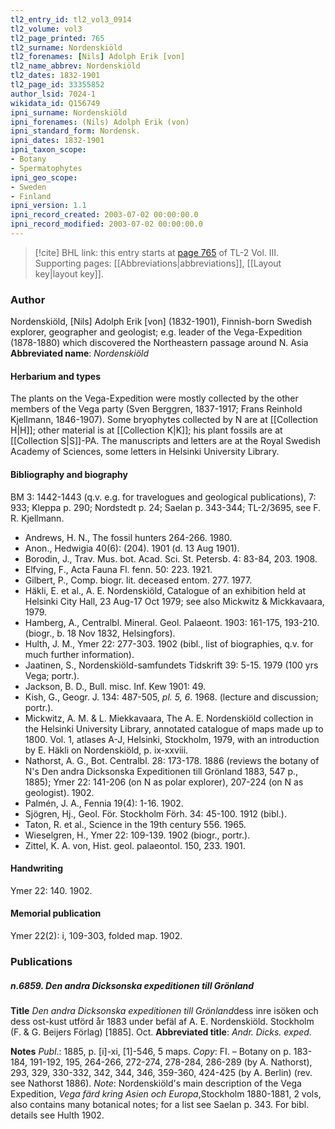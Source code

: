 ```yaml
---
tl2_entry_id: tl2_vol3_0914
tl2_volume: vol3
tl2_page_printed: 765
tl2_surname: Nordenskiöld
tl2_forenames: [Nils] Adolph Erik [von]
tl2_name_abbrev: Nordenskiöld
tl2_dates: 1832-1901
tl2_page_id: 33355852
author_lsid: 7024-1
wikidata_id: Q156749
ipni_surname: Nordenskiöld
ipni_forenames: (Nils) Adolph Erik (von)
ipni_standard_form: Nordensk.
ipni_dates: 1832-1901
ipni_taxon_scope: 
- Botany
- Spermatophytes
ipni_geo_scope: 
- Sweden
- Finland
ipni_version: 1.1
ipni_record_created: 2003-07-02 00:00:00.0
ipni_record_modified: 2003-07-02 00:00:00.0
---
```



> [!cite] BHL link: this entry starts at [page 765](https://www.biodiversitylibrary.org/page/33355852) of TL-2 Vol. III.
> Supporting pages: [[Abbreviations|abbreviations]], [[Layout key|layout key]].

### Author

Nordenskiöld, \[Nils\] Adolph Erik \[von\] (1832-1901), Finnish-born Swedish explorer, geographer and geologist; e.g. leader of the Vega-Expedition (1878-1880) which discovered the Northeastern passage around N. Asia 
**Abbreviated name**: *Nordenskiöld*

#### Herbarium and types

The plants on the Vega-Expedition were mostly collected by the other members of the Vega party (Sven Berggren, 1837-1917; Frans Reinhold Kjellmann, 1846-1907). Some bryophytes collected by N are at [[Collection H|H]]; other material is at [[Collection K|K]]; his plant fossils are at [[Collection S|S]]-PA. The manuscripts and letters are at the Royal Swedish Academy of Sciences, some letters in Helsinki University Library.

#### Bibliography and biography

BM 3: 1442-1443 (q.v. e.g. for travelogues and geological publications), 7: 933; Kleppa p. 290; Nordstedt p. 24; Saelan p. 343-344; TL-2/3695, see F. R. Kjellmann.
- Andrews, H. N., The fossil hunters 264-266. 1980.
- Anon., Hedwigia 40(6): (204). 1901 (d. 13 Aug 1901).
- Borodin, J., Trav. Mus. bot. Acad. Sci. St. Petersb. 4: 83-84, 203. 1908.
- Elfving, F., Acta Fauna Fl. fenn. 50: 223. 1921.
- Gilbert, P., Comp. biogr. lit. deceased entom. 277. 1977.
- Häkli, E. et al., A. E. Nordenskiöld, Catalogue of an exhibition held at Helsinki City Hall, 23 Aug-17 Oct 1979; see also Mickwitz & Mickkavaara, 1979.
- Hamberg, A., Centralbl. Mineral. Geol. Palaeont. 1903: 161-175, 193-210. (biogr., b. 18 Nov 1832, Helsingfors).
- Hulth, J. M., Ymer 22: 277-303. 1902 (bibl., list of biographies, q.v. for much further information).
- Jaatinen, S., Nordenskiöld-samfundets Tidskrift 39: 5-15. 1979 (100 yrs Vega; portr.).
- Jackson, B. D., Bull. misc. Inf. Kew 1901: 49.
- Kish, G., Geogr. J. 134: 487-505, *pl. 5, 6*. 1968. (lecture and discussion; portr.).
- Mickwitz, A. M. & L. Miekkavaara, The A. E. Nordenskiöld collection in the Helsinki University Library, annotated catalogue of maps made up to 1800. Vol. 1, atlases A-J, Helsinki, Stockholm, 1979, with an introduction by E. Häkli on Nordenskiöld, p. ix-xxviii.
- Nathorst, A. G., Bot. Centralbl. 28: 173-178. 1886 (reviews the botany of N's Den andra Dicksonska Expeditionen till Grönland 1883, 547 p., 1885); Ymer 22: 141-206 (on N as polar explorer), 207-224 (on N as geologist). 1902.
- Palmén, J. A., Fennia 19(4): 1-16. 1902.
- Sjögren, Hj., Geol. För. Stockholm Förh. 34: 45-100. 1912 (bibl.).
- Taton, R. et al., Science in the 19th century 556. 1965.
- Wieselgren, H., Ymer 22: 109-139. 1902 (biogr., portr.).
- Zittel, K. A. von, Hist. geol. palaeontol. 150, 233. 1901.

#### Handwriting

Ymer 22: 140. 1902.

#### Memorial publication

Ymer 22(2): i, 109-303, folded map. 1902.

### Publications

##### n.6859. Den andra Dicksonska expeditionen till Grönland

**Title**
*Den andra Dicksonska expeditionen till Grönland*dess inre isöken och dess ost-kust utförd år 1883 under befäl af A. E. Nordenskiöld. Stockholm (F. & G. Beijers Förlag) \[1885\]. Oct.
**Abbreviated title**: *Andr. Dicks. exped.*

**Notes**
*Publ*.: 1885, p. \[i\]-xi, \[1\]-546, 5 maps. *Copy*: FI. – Botany on p. 183-184, 191-192, 195, 264-266, 272-274, 278-284, 286-289 (by A. Nathorst), 293, 329, 330-332, 342, 344, 346, 359-360, 424-425 (by A. Berlin) (rev. see Nathorst 1886).
*Note*: Nordenskiöld's main description of the Vega Expedition, *Vega färd kring Asien och Europa*,Stockholm 1880-1881, 2 vols, also contains many botanical notes; for a list see Saelan p. 343. For bibl. details see Hulth 1902.

